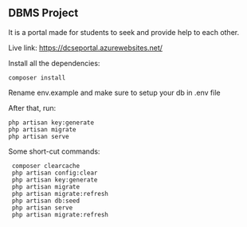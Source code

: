 
## DBMS Project

It is a portal  made for students to seek and provide help to each other.

Live link: https://dcseportal.azurewebsites.net/

Install all the dependencies:

    composer install

Rename env.example and make sure to setup your db in .env file

After that, run:

    php artisan key:generate
    php artisan migrate
    php artisan serve

Some short-cut commands:

     composer clearcache
     php artisan config:clear
     php artisan key:generate
     php artisan migrate
     php artisan migrate:refresh
     php artisan db:seed
     php artisan serve
     php artisan migrate:refresh
